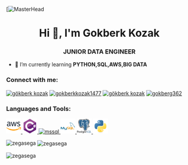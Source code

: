 [![MasterHead](https://www.yandex.com.tr/gorsel/search?from=tabbar&img_url=https%3A%2F%2Fsun9-47.userapi.com%2Fsun9-72%2Fimpf%2FYb7tS-6EU9uUySDIDY59PjnC6akLOqG6ut4mQw%2F_iTl1PKk1Jk.jpg%3Fsize%3D537x240%26quality%3D96%26sign%3D0e301160d0049f10ee77ca3940464e97%26type%3Dshare&lr=103829&pos=39&rpt=simage&text=data%20engineer)
<h1 align="center">Hi 👋, I'm Gokberk Kozak</h1>
<h3 align="center">JUNIOR DATA ENGINEER</h3>

- 🌱 I’m currently learning **PYTHON,SQL,AWS,BIG DATA**

<h3 align="left">Connect with me:</h3>
<p align="left">
<a href="https://linkedin.com/in/gökberk kozak" target="blank"><img align="center" src="https://raw.githubusercontent.com/rahuldkjain/github-profile-readme-generator/master/src/images/icons/Social/linked-in-alt.svg" alt="gökberk kozak" height="30" width="40" /></a>
<a href="https://www.youtube.com/c/gokberkkozak1477" target="blank"><img align="center" src="https://raw.githubusercontent.com/rahuldkjain/github-profile-readme-generator/master/src/images/icons/Social/youtube.svg" alt="gokberkkozak1477" height="30" width="40" /></a>
<a href="https://www.hackerrank.com/gökberk kozak" target="blank"><img align="center" src="https://raw.githubusercontent.com/rahuldkjain/github-profile-readme-generator/master/src/images/icons/Social/hackerrank.svg" alt="gökberk kozak" height="30" width="40" /></a>
<a href="https://www.leetcode.com/gokberg362" target="blank"><img align="center" src="https://raw.githubusercontent.com/rahuldkjain/github-profile-readme-generator/master/src/images/icons/Social/leet-code.svg" alt="gokberg362" height="30" width="40" /></a>
</p>

<h3 align="left">Languages and Tools:</h3>
<p align="left"> <a href="https://aws.amazon.com" target="_blank" rel="noreferrer"> <img src="https://raw.githubusercontent.com/devicons/devicon/master/icons/amazonwebservices/amazonwebservices-original-wordmark.svg" alt="aws" width="40" height="40"/> </a> <a href="https://www.w3schools.com/cs/" target="_blank" rel="noreferrer"> <img src="https://raw.githubusercontent.com/devicons/devicon/master/icons/csharp/csharp-original.svg" alt="csharp" width="40" height="40"/> </a> <a href="https://www.microsoft.com/en-us/sql-server" target="_blank" rel="noreferrer"> <img src="https://www.svgrepo.com/show/303229/microsoft-sql-server-logo.svg" alt="mssql" width="40" height="40"/> </a> <a href="https://www.mysql.com/" target="_blank" rel="noreferrer"> <img src="https://raw.githubusercontent.com/devicons/devicon/master/icons/mysql/mysql-original-wordmark.svg" alt="mysql" width="40" height="40"/> </a> <a href="https://www.postgresql.org" target="_blank" rel="noreferrer"> <img src="https://raw.githubusercontent.com/devicons/devicon/master/icons/postgresql/postgresql-original-wordmark.svg" alt="postgresql" width="40" height="40"/> </a> <a href="https://www.python.org" target="_blank" rel="noreferrer"> <img src="https://raw.githubusercontent.com/devicons/devicon/master/icons/python/python-original.svg" alt="python" width="40" height="40"/> </a> </p>

<p><img align="left" src="https://github-readme-stats.vercel.app/api/top-langs?username=zegasega&show_icons=true&locale=en&layout=compact" alt="zegasega" /></p>

<p>&nbsp;<img align="center" src="https://github-readme-stats.vercel.app/api?username=zegasega&show_icons=true&locale=en" alt="zegasega" /></p>

<p><img align="center" src="https://github-readme-streak-stats.herokuapp.com/?user=zegasega&" alt="zegasega" /></p>
